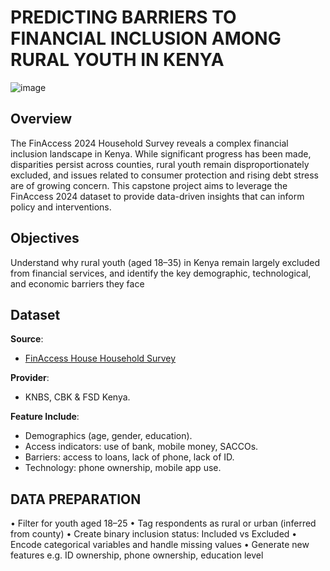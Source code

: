 # PREDICTING BARRIERS TO FINANCIAL INCLUSION AMONG RURAL YOUTH IN KENYA
![image](https://github.com/user-attachments/assets/2b9cae88-bb05-458e-864d-ff57cb10bb89)


## Overview
The FinAccess 2024 Household Survey reveals a complex financial inclusion landscape in Kenya. While significant progress has been made, disparities persist across counties, rural youth remain disproportionately excluded, and issues related to consumer protection and rising debt stress are of growing concern. This capstone project aims to leverage the FinAccess 2024 dataset to provide data-driven insights that can inform policy and interventions. 
## Objectives
Understand why rural youth (aged 18–35) in Kenya remain largely excluded from financial services, and identify the key demographic, technological, and economic barriers they face
## Dataset 
**Source**: 
- [FinAccess House Household Survey](https://docs.google.com/spreadsheets/d/1kBfKMxkdPoYKvh9-SgLOaMNhBedn411l/edit?usp=sharing&ouid=115471613002921533452&rtpof=true&sd=true)
  
**Provider**:
- KNBS, CBK & FSD Kenya.
  
**Feature Include**:
- Demographics (age, gender, education).
- Access indicators: use of bank, mobile money, SACCOs.
- Barriers: access to loans, lack of phone, lack of ID.
- Technology: phone ownership, mobile app use.

## DATA PREPARATION
•	Filter for youth aged 18–25
•	Tag respondents as rural or urban (inferred from county)
•	Create binary inclusion status: Included vs Excluded
•	Encode categorical variables and handle missing values
•	Generate new features e.g. ID ownership, phone ownership, education level


